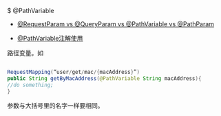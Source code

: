 

$ @PathVariable

* [@RequestParam vs @QueryParam vs @PathVariable vs @PathParam](https://medium.com/1developer/spring-requestparam-vs-queryparam-vs-pathvariable-vs-pathparam-7c5655e541ad)

* [@PathVariable注解使用](https://blog.csdn.net/sswqzx/article/details/84194979?utm_medium=distribute.pc_relevant.none-task-blog-BlogCommendFromMachineLearnPai2-1.nonecase&depth_1-utm_source=distribute.pc_relevant.none-task-blog-BlogCommendFromMachineLearnPai2-1.nonecase)

路径变量。如

```java 

RequestMapping(“user/get/mac/{macAddress}”)
public String getByMacAddress(@PathVariable String macAddress){
//do something;
}

```

参数与大括号里的名字一样要相同。

